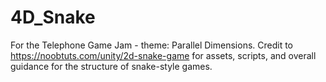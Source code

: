 # 4D_Snake
For the Telephone Game Jam - theme: Parallel Dimensions. Credit to https://noobtuts.com/unity/2d-snake-game for assets, scripts, and overall guidance for the structure of snake-style games.
